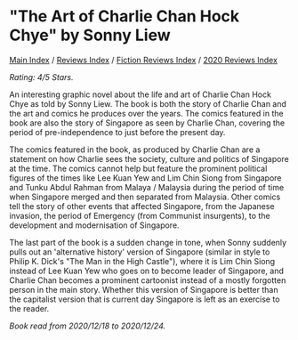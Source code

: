 # "The Art of Charlie Chan Hock Chye" by Sonny Liew

[Main Index](../../../README.md) / [Reviews Index](../../README.md) / [Fiction Reviews Index](../README.md) / [2020 Reviews Index](README.md)

*Rating: 4/5 Stars.*

An interesting graphic novel about the life and art of Charlie Chan Hock Chye as told by Sonny Liew. The book is both the story of Charlie Chan and the art and comics he produces over the years. The comics featured in the book are also the story of Singapore as seen by Charlie Chan, covering the period of pre-independence to just before the present day.

The comics featured in the book, as produced by Charlie Chan are a statement on how Charlie sees the society, culture and politics of Singapore at the time. The comics cannot help but feature the prominent political figures of the times like Lee Kuan Yew and Lim Chin Siong from Singapore and Tunku Abdul Rahman from Malaya / Malaysia during the period of time when Singapore merged and then separated from Malaysia. Other comics tell the story of other events that affected Singapore, from the Japanese invasion, the period of Emergency (from Communist insurgents), to the development and modernisation of Singapore.

The last part of the book is a sudden change in tone, when Sonny suddenly pulls out an 'alternative history' version of Singapore (similar in style to Philip K. Dick's "The Man in the High Castle"), where it is Lim Chin Siong instead of Lee Kuan Yew who goes on to become leader of Singapore, and Charlie Chan becomes a prominent cartoonist instead of a mostly forgotten person in the main story. Whether this version of Singapore is better than the capitalist version that is current day Singapore is left as an exercise to the reader.

*Book read from 2020/12/18 to 2020/12/24.*
